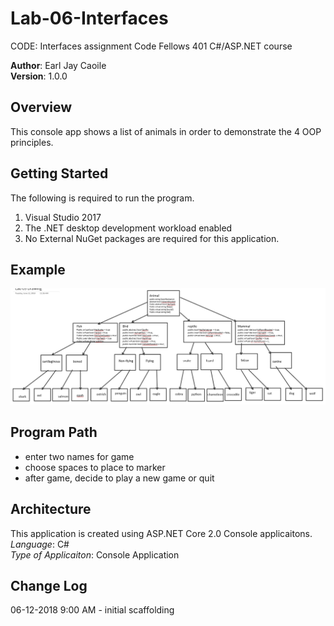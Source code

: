 # Lab-06-Interfaces
CODE: Interfaces assignment Code Fellows 401 C#/ASP.NET course

**Author**: Earl Jay Caoile <br />
**Version**: 1.0.0

## Overview
This console app shows a list of animals in order to demonstrate the 4 OOP principles.

## Getting Started
The following is required to run the program.
1. Visual Studio 2017 
2. The .NET desktop development workload enabled
3. No External NuGet packages are required for this application. 

## Example
![Lab 06 Screenshot](Lab06-SS.jpg)

## Program Path
 - enter two names for game
 - choose spaces to place to marker
 - after game, decide to play a new game or quit


## Architecture
This application is created using ASP.NET Core 2.0 Console applicaitons. <br />
*Language*: C# <br />
*Type of Applicaiton*: Console Application <br />

## Change Log
06-12-2018 9:00 AM - initial scaffolding <br/>







